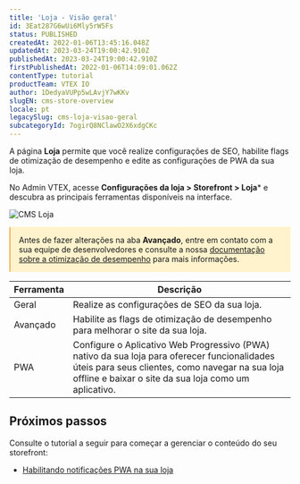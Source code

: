 ```yaml
---
title: 'Loja - Visão geral'
id: 3Eat287G6wUi6Mly5rW5Fs
status: PUBLISHED
createdAt: 2022-01-06T13:45:16.048Z
updatedAt: 2023-03-24T19:00:42.910Z
publishedAt: 2023-03-24T19:00:42.910Z
firstPublishedAt: 2022-01-06T14:09:01.062Z
contentType: tutorial
productTeam: VTEX IO
author: 1DedyaVUPp5wLAvjY7wKKv
slugEN: cms-store-overview
locale: pt
legacySlug: cms-loja-visao-geral
subcategoryId: 7ogirQ8NClawO2X6xdgCKc
---
```


A página **Loja** permite que você realize configurações de SEO, habilite flags de otimização de desempenho e edite as configurações de PWA da sua loja.

No Admin VTEX, acesse **Configurações da loja > Storefront > Loja*** e descubra as principais ferramentas disponíveis na interface.

![CMS Loja](https://images.ctfassets.net/alneenqid6w5/7tUjcDHM8LXijxN9i5Oll0/40e653a93a4543bff834816c38ec018b/store-pt-overview.png)

<div style="background-color:#FFF3CD; border-left: 2px solid #F0AD4E; border-top-left-radius: 2px; border-bottom-left-radius: 2px; padding: 15px">
  Antes de fazer alterações na aba <b>Avançado</b>, entre em contato com a sua equipe de desenvolvedores e consulte a nossa <a href="https://developers.vtex.com/vtex-developer-docs/docs/vtex-io-documentation-best-practices-for-optimizing-performance#enabling-store-settings">documentação sobre a otimização de desempenho</a> para mais informações.
</div>

| **Ferramenta** | **Descrição** |
| -------------- | ------------- |
| Geral          | Realize as configurações de SEO da sua loja. |
| Avançado       | Habilite as flags de otimização de desempenho para melhorar o site da sua loja. |
| PWA            | Configure o Aplicativo Web Progressivo (PWA) nativo da sua loja para oferecer funcionalidades úteis para seus clientes, como navegar na sua loja offline e baixar o site da sua loja como um aplicativo. |

## Próximos passos

Consulte o tutorial a seguir para começar a gerenciar o conteúdo do seu storefront:

- [Habilitando notificações PWA na sua loja](https://help.vtex.com/en/tutorial/enabling-pwa-push-notifications-in-your-store--1be3ZPhbsgZSbE7h5H46pG?&utm_source=autocomplete)

